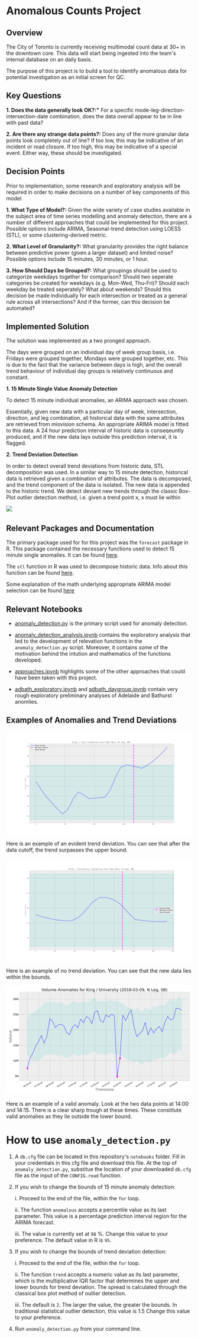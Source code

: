 # Anomalous Counts Project

## Overview
The City of Toronto is currently receiving multimodal count data at 30+ in the downtown core. This data will start being ingested into the team's internal database on an daily basis.

The purpose of this project is to build a tool to identify anomalous data for potential investigation as an initial screen for QC.

## Key Questions

**1. Does the data generally look OK?:"** For a specific mode-leg-direction-intersection-date combination, does the data overall appear to be in line with past data?

**2. Are there any strange data points?:** Does any of the more granular data points look completely out of line? If too low, this may be indicative of an incident or road closure. If too high, this may be indicative of a special event. Either way, these should be investigated.

## Decision Points
Prior to implementation, some research and exploratory analysis will be required in order to make decisions on a number of key components of this model.

**1. What Type of Model?:** Given the wide variety of case studies available in the subject area of time series modelling and anomaly detection, there are a number of different approaches that could be implemented for this project. Possible options include ARIMA, Seasonal-trend detection using LOESS (STL), or some clustering-derived metric.

**2. What Level of Granularity?:** What granularity provides the right balance between predictive power (given a larger dataset) and limited noise? Possible options include 15 minutes, 30 minutes, or 1 hour.

**3. How Should Days be Grouped?:** What groupings should be used to categorize weekdays together for comparison? Should two seperate categories be created for weekdays (e.g. Mon-Wed, Thu-Fri)? Should each weekday be treated seperately? What about weekends? Should this decision be made individually for each intersection or treated as a general rule across all intersections? And if the former, can this decision be automated?

## Implemented Solution

The solution was implemented as a two pronged approach. 

The days were grouped on an individual day of week group basis, i.e. Fridays were grouped together, Mondays were grouped together, etc. This is due to the fact that the variance between days is high, and the overall trend behaviour of individual day groups is relatively continuous and constant.  

**1. 15 Minute Single Value Anomaly Detection**

   To detect 15 minute individual anomalies, an ARIMA approach was chosen. 

   Essentially, given new data with a particular day of week, intersection, direction, and leg combination, all historical data with the same attributes are retrieved from miovision schema. An appropriate ARIMA model is fitted to this data. A 24 hour prediction interval of historic data is conseqeuntly produced, and if the new data lays outside this prediction interval, it is flagged. 

**2. Trend Deviation Detection** 

  In order to detect overall trend deviations from historic data, STL decomposition was used. In a similar way to 15 minute detection, historical data is retrieved given a combination of attributes. The data is decomposed, and the trend component of the data is isolated. The new data is appended to the historic trend. We detect deviant new trends through the classic Box-Plot outlier detection method, i.e. given a trend point x, x must lie within  

  <img src="http://latex.codecogs.com/gif.latex?Q3%20&plus;%201.5*IQR%20%5Cgeq%20x%20%5Cgeq%20Q1%20-%201.5*IQR" /> 

## Relevant Packages and Documentation 

The primary package used for for this project was the `forecast` package in R. This package contained the necessary functions used to detect 15 minute single anomalies. It can be found [here](https://cran.r-project.org/web/packages/forecast/index.html).

The `stl` function in R was used to decompose historic data. Info about this function can be found [here](https://stat.ethz.ch/R-manual/R-devel/library/stats/html/stl.html). 

Some explanation of the math underlying appropriate ARIMA model selection can be found [here](https://people.duke.edu/~rnau/arimrule.htm)

## Relevant Notebooks 

* [anomaly_detection.py](https://github.com/CityofToronto/bdit_anomalous_counts/blob/master/notebooks/anomaly_detection.py) is the primary script used for anomaly detection.

* [anomaly_detection_analysis.ipynb](https://github.com/CityofToronto/bdit_anomalous_counts/blob/master/notebooks/anomaly_detection_analysis.ipynb) contains the exploratory analysis that led to the development of relevation functions in the `anomaly_detection.py` script. Moreover, it contains some of the motivation behind the intution and mathematics of the functions developed. 

* [approaches.ipynb](https://github.com/CityofToronto/bdit_anomalous_counts/blob/master/notebooks/approaches.ipynb) highlights some of the other approaches that could have been taken with this project. 


* [adbath_exploratory.ipynb](https://github.com/CityofToronto/bdit_anomalous_counts/blob/master/notebooks/adbath_exploratory.ipynb) and [adbath_daygroup.ipynb](https://github.com/CityofToronto/bdit_anomalous_counts/blob/master/notebooks/adbath_daygroup%20.ipynb) contain very rough exploratory preliminary analyses of Adelaide and Bathurst anomlies. 


## Examples of Anomalies and Trend Deviations

![png](notebooks/images/trendexample.png) 

Here is an example of an evident trend deviation. You can see that after the data cutoff, the trend surpasses the upper bound.

![png](notebooks/images/trendexample2.png)

Here is an example of no trend deviation. You can see that the new data lies within the bounds. 

![png](notebooks/images/anomalies.png)

Here is an example of a valid anomaly. Look at the two data points at 14:00 and 14:15. There is a clear sharp trough at these times. These constitute valid anomalies as they lie outside the lower bound. 


# How to use `anomaly_detection.py`

1. A `db.cfg` file can be located in this repository's `notebooks` folder. Fill in your credentials in this cfg file and download this file. At the top of `anomaly_detection.py`, substitue the location of your downloaded `db.cfg` file as the input of the `CONFIG.read` function. 

2. If you wish to change the bounds of 15 minute anomaly detection:

      i. Proceed to the end of the file, within the `for` loop. 
      
      ii. The function `anomalous` accepts a percentile value as its last parameter. This value is a percentage prediction interval region for the ARIMA forecast. 
      
      iii. The value is currently set at `98` %. Change this value to your preference. The default value in R is `95`. 

3. If you wish to change the bounds of trend deviation detection:

      i. Proceed to the end of the file, within the `for` loop. 
      
      ii. The function `trend` accepts a numeric value as its last parameter, which is the multiplicative IQR factor that determines the upper and lower bounds for trend deviation. The spread is calculated through the classical box plot method of outlier detection. 
      
    iii. The default is `2`. The larger the value, the greater the bounds. In traditional statistical outlier detection, this value is 1.5 Change this value to your preference. 

4. Run `anomaly_detection.py` from your command line. 

